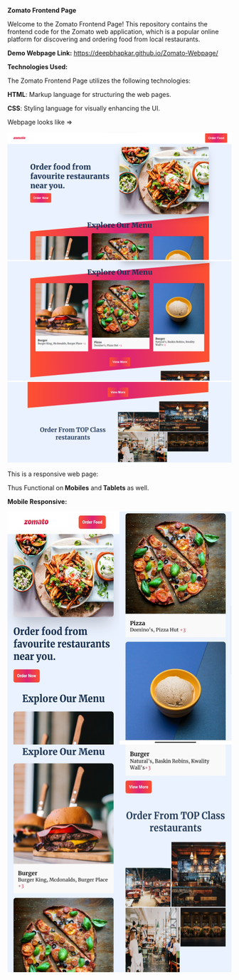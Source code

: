 <b>Zomato Frontend Page</b>

Welcome to the Zomato Frontend Page! This repository contains the frontend code for the Zomato web application,
which is a popular online platform for discovering and ordering food from local restaurants.

<b>Demo Webpage Link:</b> https://deepbhapkar.github.io/Zomato-Webpage/

<b>Technologies Used:</b>

The Zomato Frontend Page utilizes the following technologies:

<b>HTML</b>: Markup language for structuring the web pages.

<b>CSS</b>: Styling language for visually enhancing the UI.

Webpage looks like => 

<img src="assets/zomato1.png">
<img src="assets/zomato2.png">
<img src="assets/zomato3.png">

This is a responsive web page: 

Thus Functional on<b> Mobiles</b> and<b> Tablets </b>as well.

<b>Mobile Responsive:</b>

<div style="display: flex; flex-wrap: wrap;">
  <img src="assets/mob1.jpg" style="flex-basis: 50%; width: 48%;">
  <img src="assets/mob3.jpg" style="flex-basis: 50%; width: 48%;">
  <img src="assets/mob2.jpg" style="flex-basis: 50%; width: 48%;">
  <img src="assets/mob4.jpg" style="flex-basis: 50%; width: 48%;">
</div>
